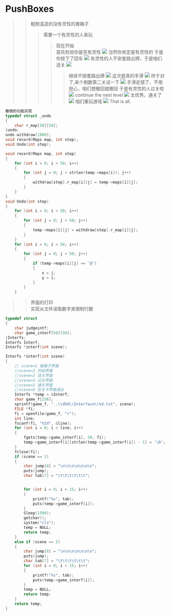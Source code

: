 # PushBoxes
>>粗制滥造的没有灵性的推箱子
>>>需要一个有灵性的人来玩
>>>>现在开始<br>
>>>>首先检验你是否有灵性
![](https://github.com/MiracleVin/PushBoxes/blob/master/pictures/1.png)
>>>>当然你肯定是有灵性的
>>>>于是你按下了回车
![](https://github.com/MiracleVin/PushBoxes/blob/master/pictures/9.png)
>>>>有灵性的人不安套路出牌，于是咱们选关
![](https://github.com/MiracleVin/PushBoxes/blob/master/pictures/2.png)
>>>>>继续不按套路出牌
![](https://github.com/MiracleVin/PushBoxes/blob/master/pictures/3.png)
>>>>>这次是真的手滑
![](https://github.com/MiracleVin/PushBoxes/blob/master/pictures/4.png)
>>>>>终于对了,来个倒数第二关试一下
![](https://github.com/MiracleVin/PushBoxes/blob/master/pictures/5.png)
>>>>手滑走错了，不用担心，咱们想撤回就撤回
>>>>>于是有灵性的人过关啦
![](https://github.com/MiracleVin/PushBoxes/blob/master/pictures/10.png)
>>>>>continue the next level
![](https://github.com/MiracleVin/PushBoxes/blob/master/pictures/7.png)
>>>>>太优秀，通关了
![](https://github.com/MiracleVin/PushBoxes/blob/master/pictures/8.jpg)
>>>>>咱们重玩游戏
![](https://github.com/MiracleVin/PushBoxes/blob/master/pictures/9.png)
>>That is all.<br>
```c
撤销的功能实现
typedef struct _undo
{
	char r_map[50][50];
}undo;
undo withdraw[1000];
void record(Maps map, int step);
void Undo(int step);
```
```c
void record(Maps map, int step)
{
	for (int i = 0; i < 50; i++)
	{
		for (int j = 0; j < strlen(temp->maps[i]); j++)
		{
			withdraw[step].r_map[i][j] = temp->maps[i][j];
		}
	}
}
void Undo(int step)
{
	for (int i = 0; i < 50; i++)
	{
		for (int j = 0; j < 50; j++)
		{
			temp->maps[i][j] = withdraw[step].r_map[i][j];
		}
	}
	for (int i = 0; i < 50; i++)
	{
		for (int j = 0; j < 50; j++)
		{
			if (temp->maps[i][j] == '@')
			{
				x = j;
				y = i;
			}
		}
	}

```
>>界面的打印<br>
>>实现从文件读取数字来限制行数
```c
typedef struct
{
	char judgeintf;
	char game_interf[50][50];
}Interfs;
Interfs Interf;
Interfs *interf(int scene);
```
```c
Interfs *interf(int scene)
{
	// scene=1 推箱子界面
	//scene=2 开始界面
	//scene=3 选关界面
	//scene=4 过关界面
	//scene=5 通关界面
	//scene=6 在关卡界面退出
	Interfs *temp = &Interf;
	char game_f[256];
	sprintf(game_f, "..\\dhd\\Interface\\%d.txt", scene);
	FILE *fi;
	fi = openfile(game_f, "r");
	int line;
	fscanf(fi, "%2d", &line);
	for (int i = 0; i < line; i++)
	{
		fgets(temp->game_interf[i], 50, fi);
		temp->game_interf[i][strlen(temp->game_interf[i]) - 1] = '\0';
	}
	fclose(fi);
	if (scene == 1)
	{
		char jump[8] = "\n\n\n\n\n\n\n";
		puts(jump);
		char tab[7] = "\t\t\t\t\t\t";


		for (int i = 0; i < 15; i++)
		{
			printf("%s", tab);
			puts(temp->game_interf[i]);
		}
		Sleep(1500);
		getchar();
		system("cls");
		temp = NULL;
		return temp;
	}
	else if (scene == 2)
	{
		char jump[8] = "\n\n\n\n\n\n\n";
		puts(jump);
		char tab[7] = "\t\t\t\t\t\t";
		for (int i = 0; i < 15; i++)
		{
			printf("%s", tab);
			puts(temp->game_interf[i]);
		}
		temp = NULL;
		return temp;
	}
	return temp;
}
```
